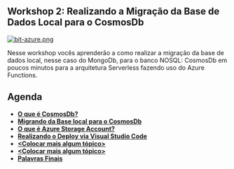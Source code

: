 ## Workshop 2: Realizando a Migração da Base de Dados Local para o CosmosDb

[![bit-azure.png](https://i.postimg.cc/ZKwS8SHj/bit-azure.png)](https://postimg.cc/vcxkyCp6)

Nesse workshop vocês aprenderão a como realizar a migração da base de dados local, nesse caso do MongoDb, para o banco NOSQL: CosmosDb em poucos minutos para a arquitetura Serverless fazendo uso do Azure Functions.

## Agenda 

- **[O que é CosmosDb?]()**
- **[Migrando da Base local para o CosmosDb]()**
- **[O que é Azure Storage Account?]()**
- **[Realizando o Deploy via Visual Studio Code]()**
- **[<Colocar mais algum tópico>]()**
- **[<Colocar mais algum tópico>]()**
- **[Palavras Finais]()**
